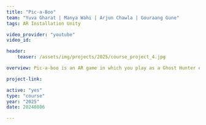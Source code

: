 ```yaml
---
title: "Pic-a-Boo"
team: "Yuva Gharat | Manya Wahi | Arjun Chawla | Gouraang Gune"
tags: AR Installation Unity

video_provider: "youtube"
video_id:

header:
    teaser: /assets/img/projects/2025/course_project_4.jpg

overview: Pic-a-boo is an AR game in which you play as a Ghost Hunter exploring the attic of an abandoned mansion. Use your trusty Ghost-Cam to find and capture Ghosts! Can you catch ‘em all?

project-link:

active: "yes"
type: "course"
year: "2025"
date: 20240806

---
```


